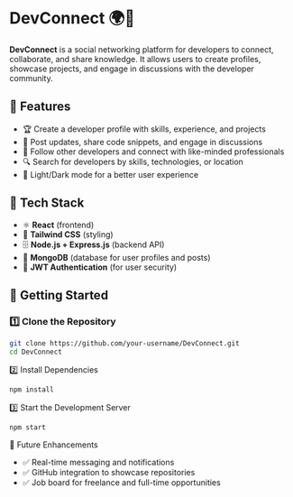 # DevConnect 🌍💬  

**DevConnect** is a social networking platform for developers to connect, collaborate, and share knowledge. It allows users to create profiles, showcase projects, and engage in discussions with the developer community.  

## 🔹 Features  
- 🏆 Create a developer profile with skills, experience, and projects  
- 💬 Post updates, share code snippets, and engage in discussions  
- 🤝 Follow other developers and connect with like-minded professionals  
- 🔍 Search for developers by skills, technologies, or location  
- 🌙 Light/Dark mode for a better user experience  

## 🔧 Tech Stack  
- ⚛️ **React** (frontend)  
- 🎨 **Tailwind CSS** (styling)  
- 🗄 **Node.js + Express.js** (backend API)  
- 💾 **MongoDB** (database for user profiles and posts)  
- 🔐 **JWT Authentication** (for user security)  

## 🚀 Getting Started  

### 1️⃣ Clone the Repository  
```bash
git clone https://github.com/your-username/DevConnect.git  
cd DevConnect  
```
2️⃣ Install Dependencies
```bash
npm install  
```
3️⃣ Start the Development Server
```bash
npm start  
```
📡 Future Enhancements
- ✅ Real-time messaging and notifications
- ✅ GitHub integration to showcase repositories
- ✅ Job board for freelance and full-time opportunities
